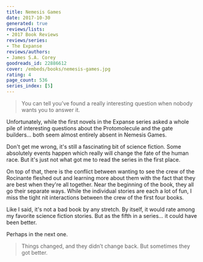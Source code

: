 ```yaml
---
title: Nemesis Games
date: 2017-10-30
generated: true
reviews/lists:
- 2017 Book Reviews
reviews/series:
- The Expanse
reviews/authors:
- James S.A. Corey
goodreads_id: 22886612
cover: /embeds/books/nemesis-games.jpg
rating: 4
page_count: 536
series_index: [5]
---
```

> You can tell you’ve found a really interesting question when nobody wants you to answer it.

Unfortunately, while the first novels in the Expanse series asked a whole pile of interesting questions about the Protomolecule and the gate builders... both seem almost entirely absent in Nemesis Games.  

<!--more-->

Don't get me wrong, it's still a fascinating bit of science fiction. Some absolutely events happen which really will change the fate of the human race. But it's just not what got me to read the series in the first place.  

On top of that, there is the conflict between wanting to see the crew of the Rocinante fleshed out and learning more about them with the fact that they are best when they're all together. Near the beginning of the book, they all go their separate ways. While the individual stories are each a lot of fun, I miss the tight nit interactions between the crew of the first four books.  

Like I said, it's not a bad book by any stretch. By itself, it would rate among my favorite science fiction stories. But as the fifth in a series... it could have been better.  

Perhaps in the next one.  

> Things changed, and they didn’t change back. But sometimes they got better.